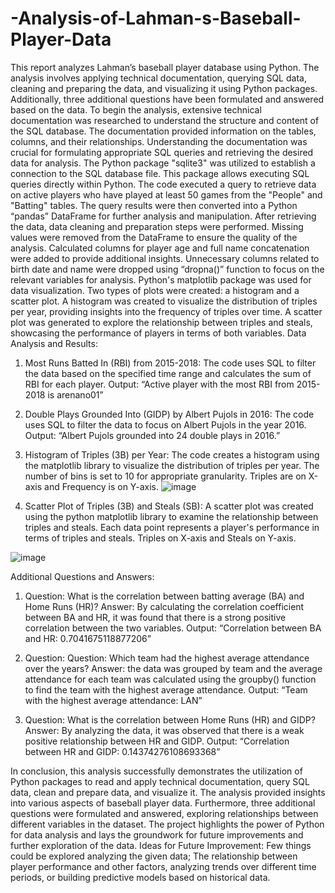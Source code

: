 # -Analysis-of-Lahman-s-Baseball-Player-Data


This report analyzes Lahman’s baseball player database using Python. The analysis involves applying technical documentation, querying SQL data, cleaning and preparing the data, and visualizing it using Python packages. Additionally, three additional questions have been formulated and answered based on the data.
To begin the analysis, extensive technical documentation was researched to understand the structure and content of the SQL database. The documentation provided information on the tables, columns, and their relationships. Understanding the documentation was crucial for formulating appropriate SQL queries and retrieving the desired data for analysis.
The Python package "sqlite3" was utilized to establish a connection to the SQL database file. This package allows executing SQL queries directly within Python. The code executed a query to retrieve data on active players who have played at least 50 games from the "People" and "Batting" tables. The query results were then converted into a Python “pandas” DataFrame for further analysis and manipulation.
After retrieving the data, data cleaning and preparation steps were performed. Missing values were removed from the DataFrame to ensure the quality of the analysis. Calculated columns for player age and full name concatenation were added to provide additional insights. Unnecessary columns related to birth date and name were dropped using “dropna()” function to focus on the relevant variables for analysis.
Python's matplotlib package was used for data visualization. Two types of plots were created: a histogram and a scatter plot. A histogram was created to visualize the distribution of triples per year, providing insights into the frequency of triples over time. A scatter plot was generated to explore the relationship between triples and steals, showcasing the performance of players in terms of both variables.
Data Analysis and Results:
1.	Most Runs Batted In (RBI) from 2015-2018: The code uses SQL to filter the data based on the specified time range and calculates the sum of RBI for each player. 
Output: “Active player with the most RBI from 2015-2018 is arenano01”
2.	Double Plays Grounded Into (GIDP) by Albert Pujols in 2016: The code uses SQL to filter the data to focus on Albert Pujols in the year 2016. 
Output: “Albert Pujols grounded into 24 double plays in 2016.”
3.	Histogram of Triples (3B) per Year: The code creates a histogram using the matplotlib library to visualize the distribution of triples per year. The number of bins is set to 10 for appropriate granularity. Triples are on X-axis and Frequency is on Y-axis.
![image](https://github.com/user-attachments/assets/c84a8078-399a-45a7-9ae3-9539e4d64907)

      
4.	Scatter Plot of Triples (3B) and Steals (SB): A scatter plot was created using the python matplotlib library to examine the relationship between triples and steals. Each data point represents a player's performance in terms of triples and steals. Triples on X-axis and Steals on Y-axis.

![image](https://github.com/user-attachments/assets/c930a647-1ff4-416b-8d1e-4c0e12be0a15)

Additional Questions and Answers:
1.	Question: What is the correlation between batting average (BA) and Home Runs (HR)? 
Answer: By calculating the correlation coefficient between BA and HR, it was found that there is a strong positive correlation between the two variables.
Output: “Correlation between BA and HR: 0.7041675118877206”

2.	Question: Question: Which team had the highest average attendance over the years? 
Answer: the data was grouped by team and the average attendance for each team was calculated using the groupby() function to find the team with the highest average attendance. 
Output: “Team with the highest average attendance: LAN”

3.	Question: What is the correlation between Home Runs (HR) and GIDP? 
Answer: By analyzing the data, it was observed that there is a weak positive relationship between HR and GIDP.
       Output: “Correlation between HR and GIDP: 0.14374276108693368”

In conclusion, this analysis successfully demonstrates the utilization of Python packages to read and apply technical documentation, query SQL data, clean and prepare data, and visualize it. The analysis provided insights into various aspects of baseball player data. Furthermore, three additional questions were formulated and answered, exploring relationships between different variables in the dataset. The project highlights the power of Python for data analysis and lays the groundwork for future improvements and further exploration of the data.
Ideas for Future Improvement: Few things could be explored analyzing the given data; The relationship between player performance and other factors, analyzing trends over different time periods, or building predictive models based on historical data.


